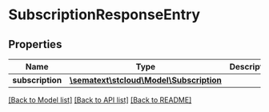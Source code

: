 # SubscriptionResponseEntry

## Properties

| Name             | Type                                                        | Description | Notes      |
| ---------------- | ----------------------------------------------------------- | ----------- | ---------- |
| **subscription** | [**\sematext\stcloud\Model\Subscription**](Subscription.md) |             | [optional] |

[[Back to Model list]](../../README.md#documentation-for-models) [[Back to API list]](../../README.md#documentation-for-api-endpoints) [[Back to README]](../../README.md)
